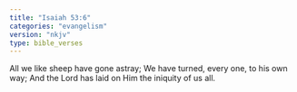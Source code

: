 ```yaml
---
title: "Isaiah 53:6"
categories: "evangelism"
version: "nkjv"
type: bible_verses
---
```


All we like sheep have gone astray;
We have turned, every one, to his own way;
And the Lord has laid on Him the iniquity of us all.